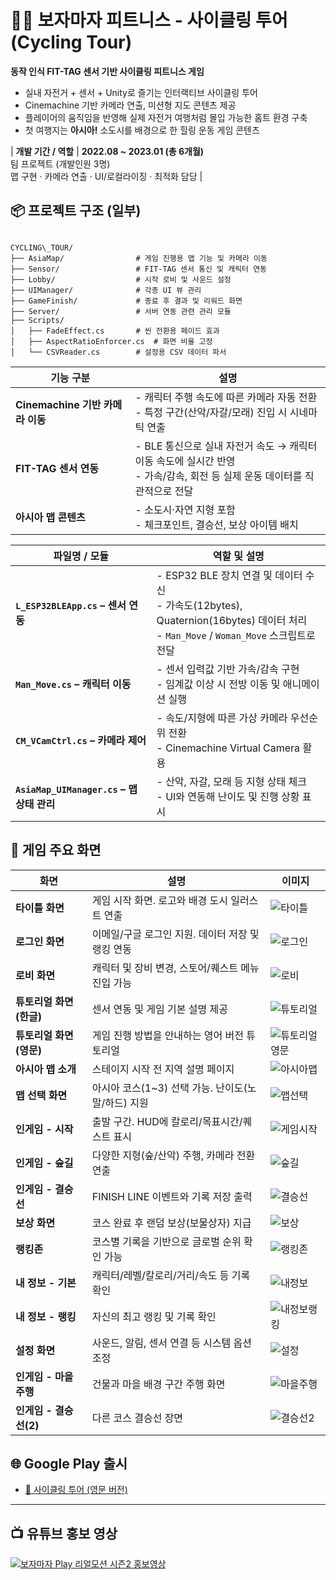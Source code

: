 # 🚴‍♀️ 보자마자 피트니스 - 사이클링 투어 (Cycling Tour)
**동작 인식 FIT-TAG 센서 기반 사이클링 피트니스 게임**

* 실내 자전거 + 센서 + Unity로 즐기는 인터랙티브 사이클링 투어  
* Cinemachine 기반 카메라 연출, 미션형 지도 콘텐츠 제공  
* 플레이어의 움직임을 반영해 실제 자전거 여행처럼 몰입 가능한 홈트 환경 구축  
* 첫 여행지는 **아시아!** 소도시를 배경으로 한 힐링 운동 게임 콘텐츠  


| **개발 기간 / 역할** | **2022.08 ~ 2023.01 (총 6개월)**<br>팀 프로젝트 (개발인원 3명)<br>맵 구현 · 카메라 연출 · UI/로컬라이징 · 최적화 담당 |

## 📦 프로젝트 구조 (일부)

```

CYCLING\_TOUR/
├── AsiaMap/                # 게임 진행용 맵 기능 및 카메라 이동
├── Sensor/                 # FIT-TAG 센서 통신 및 캐릭터 연동
├── Lobby/                  # 시작 로비 및 사운드 설정
├── UIManager/              # 각종 UI 뷰 관리
├── GameFinish/             # 종료 후 결과 및 리워드 화면
├── Server/                 # 서버 연동 관련 관리 모듈
├── Scripts/
│   ├── FadeEffect.cs       # 씬 전환용 페이드 효과
│   ├── AspectRatioEnforcer.cs  # 화면 비율 고정
│   └── CSVReader.cs        # 설정용 CSV 데이터 파서

````

| 기능 구분                        | 설명                                                                            |
| ---------------------------- | ----------------------------------------------------------------------------- |
| **Cinemachine 기반 카메라 이동** | - 캐릭터 주행 속도에 따른 카메라 자동 전환<br>- 특정 구간(산악/자갈/모래) 진입 시 시네마틱 연출                   |
| **FIT-TAG 센서 연동**         | - BLE 통신으로 실내 자전거 속도 → 캐릭터 이동 속도에 실시간 반영<br>- 가속/감속, 회전 등 실제 운동 데이터를 직관적으로 전달 |
| **아시아 맵 콘텐츠**             | - 소도시·자연 지형 포함<br>- 체크포인트, 결승선, 보상 아이템 배치                                     |


| 파일명 / 모듈                             | 역할 및 설명                                                                                                          |
| ------------------------------------ | ---------------------------------------------------------------------------------------------------------------- |
| **`L_ESP32BLEApp.cs` – 센서 연동**       | - ESP32 BLE 장치 연결 및 데이터 수신<br>- 가속도(12bytes), Quaternion(16bytes) 데이터 처리<br>- `Man_Move` / `Woman_Move` 스크립트로 전달 |
| **`Man_Move.cs` – 캐릭터 이동**           | - 센서 입력값 기반 가속/감속 구현<br>- 임계값 이상 시 전방 이동 및 애니메이션 실행                                                              |
| **`CM_VCamCtrl.cs` – 카메라 제어**        | - 속도/지형에 따른 가상 카메라 우선순위 전환<br>- Cinemachine Virtual Camera 활용                                                    |
| **`AsiaMap_UIManager.cs` – 맵 상태 관리** | - 산악, 자갈, 모래 등 지형 상태 체크<br>- UI와 연동해 난이도 및 진행 상황 표시                                                              |


## 📸 게임 주요 화면

| 화면               | 설명                                | 이미지                           |
| ---------------- | --------------------------------- | ----------------------------- |
| **타이틀 화면**       | 게임 시작 화면. 로고와 배경 도시 일러스트 연출       | ![타이틀](Screenshots/2.PNG)     |
| **로그인 화면**       | 이메일/구글 로그인 지원. 데이터 저장 및 랭킹 연동     | ![로그인](Screenshots/3.PNG)     |
| **로비 화면**        | 캐릭터 및 장비 변경, 스토어/퀘스트 메뉴 진입 가능     | ![로비](Screenshots/15.PNG)     |
| **튜토리얼 화면 (한글)** | 센서 연동 및 게임 기본 설명 제공               | ![튜토리얼](Screenshots/4.PNG)    |
| **튜토리얼 화면 (영문)** | 게임 진행 방법을 안내하는 영어 버전 튜토리얼         | ![튜토리얼영문](Screenshots/19.PNG) |
| **아시아 맵 소개**     | 스테이지 시작 전 지역 설명 페이지               | ![아시아맵](Screenshots/1.PNG)    |
| **맵 선택 화면**      | 아시아 코스(1\~3) 선택 가능. 난이도(노말/하드) 지원 | ![맵선택](Screenshots/11.PNG)    |
| **인게임 - 시작**     | 출발 구간. HUD에 칼로리/목표시간/퀘스트 표시       | ![게임시작](Screenshots/6.PNG)    |
| **인게임 - 숲길**     | 다양한 지형(숲/산악) 주행, 카메라 전환 연출        | ![숲길](Screenshots/8.PNG)      |
| **인게임 - 결승선**    | FINISH LINE 이벤트와 기록 저장 출력         | ![결승선](Screenshots/10.PNG)    |
| **보상 화면**        | 코스 완료 후 랜덤 보상(보물상자) 지급            | ![보상](Screenshots/12.PNG)     |
| **랭킹존**          | 코스별 기록을 기반으로 글로벌 순위 확인 가능         | ![랭킹존](Screenshots/5.PNG)     |
| **내 정보 - 기본**    | 캐릭터/레벨/칼로리/거리/속도 등 기록 확인          | ![내정보](Screenshots/13.PNG)    |
| **내 정보 - 랭킹**    | 자신의 최고 랭킹 및 기록 확인                 | ![내정보랭킹](Screenshots/14.PNG)  |
| **설정 화면**        | 사운드, 알림, 센서 연결 등 시스템 옵션 조정        | ![설정](Screenshots/16.PNG)     |
| **인게임 - 마을 주행**  | 건물과 마을 배경 구간 주행 화면                | ![마을주행](Screenshots/17.PNG)   |
| **인게임 - 결승선(2)** | 다른 코스 결승선 장면                      | ![결승선2](Screenshots/18.PNG)   |


## 🌐 Google Play 출시

* [📱 사이클링 투어 (영문 버전)](https://play.google.com/store/apps/details?id=com.gateways.cyclingtour_en&hl=ko&gl=US)

---

## 📺 유튜브 홍보 영상

[![보자마자 Play 리얼모션 시즌2 홍보영상](http://img.youtube.com/vi/45nUNQHXj1o/0.jpg)](https://www.youtube.com/watch?v=45nUNQHXj1o&t=5s)

```
